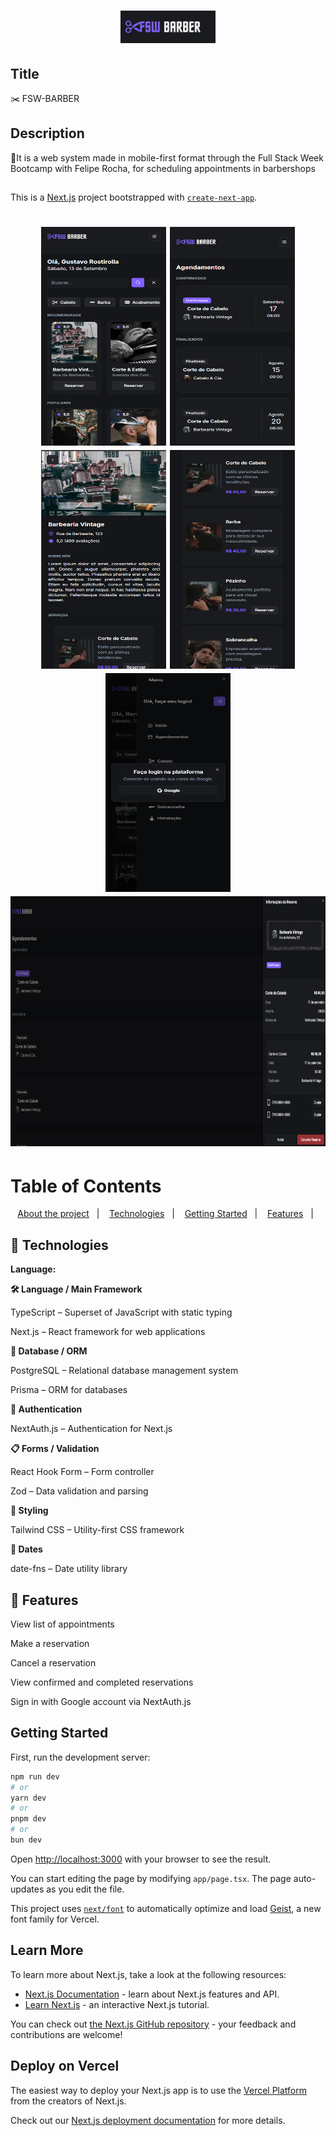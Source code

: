 <h1 align="center">
  <img src=".github/Logo.png" alt="Logo">
</h1>

## Title

✂️ FSW-BARBER

## Description

🚀It is a web system made in mobile-first format through the Full Stack Week Bootcamp with Felipe Rocha, for scheduling appointments in barbershops

##

This is a [Next.js](https://nextjs.org) project bootstrapped with [`create-next-app`](https://nextjs.org/docs/app/api-reference/cli/create-next-app).

<h1 align="center">
  <img width="200px" height="350px" src=".github/Initial.png" alt="SignIn">
  <img width="200px" height="350px"src=".github/Agendamentos.png" alt="Agendamentos">
  <img width="200px" height="350px"src=".github/Barbearia.png" alt="Barbearia">
  <img width="200px" height="350px"src=".github/Servicos.png" alt="Barbearia">
  <img width="200px" height="350px"src=".github/Login.png">
  <img width="1000px" height="400px" src=".github/Cancelar.png" alt="SignUp">
  </h1>

# Table of Contents

<p align="center">
  <a href="#recycle-about-the-project">About the project</a>&nbsp;&nbsp;&nbsp;|&nbsp;&nbsp;&nbsp;
  <a href="#-technologies">Technologies</a>&nbsp;&nbsp;&nbsp;|&nbsp;&nbsp;&nbsp;
  <a href="#-getting-started">Getting Started</a>&nbsp;&nbsp;&nbsp;|&nbsp;&nbsp;&nbsp;
  <a href="#-features">Features</a>&nbsp;&nbsp;&nbsp;|&nbsp;&nbsp;
 
</p>

## 🚀 Technologies

**Language:**

**🛠 Language / Main Framework**

TypeScript
– Superset of JavaScript with static typing

Next.js
– React framework for web applications

**💾 Database / ORM**

PostgreSQL
– Relational database management system

Prisma
– ORM for databases

**🔑 Authentication**

NextAuth.js
– Authentication for Next.js

**📋 Forms / Validation**

React Hook Form
– Form controller

Zod
– Data validation and parsing

**🎨 Styling**

Tailwind CSS
– Utility-first CSS framework

**📅 Dates**

date-fns
– Date utility library

## 🔗 Features

View list of appointments

Make a reservation

Cancel a reservation

View confirmed and completed reservations

Sign in with Google account via NextAuth.js

## Getting Started

First, run the development server:

```bash
npm run dev
# or
yarn dev
# or
pnpm dev
# or
bun dev
```

Open [http://localhost:3000](http://localhost:3000) with your browser to see the result.

You can start editing the page by modifying `app/page.tsx`. The page auto-updates as you edit the file.

This project uses [`next/font`](https://nextjs.org/docs/app/building-your-application/optimizing/fonts) to automatically optimize and load [Geist](https://vercel.com/font), a new font family for Vercel.

## Learn More

To learn more about Next.js, take a look at the following resources:

- [Next.js Documentation](https://nextjs.org/docs) - learn about Next.js features and API.
- [Learn Next.js](https://nextjs.org/learn) - an interactive Next.js tutorial.

You can check out [the Next.js GitHub repository](https://github.com/vercel/next.js) - your feedback and contributions are welcome!

## Deploy on Vercel

The easiest way to deploy your Next.js app is to use the [Vercel Platform](https://vercel.com/new?utm_medium=default-template&filter=next.js&utm_source=create-next-app&utm_campaign=create-next-app-readme) from the creators of Next.js.

Check out our [Next.js deployment documentation](https://nextjs.org/docs/app/building-your-application/deploying) for more details.
